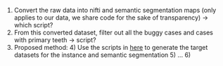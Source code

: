 1) Convert the raw data into nifti and semantic segmentation maps (only applies to our data, we share code for the 
sake of transparency) -> which script?
2) From this converted dataset, filter out all the buggy cases and cases with primary teeth -> script?
3) Proposed method:
   4) Use the scripts in [here](proposed_method/prepare_dataset) to generate the target datasets for the instance and semantic segmentation
   5) ...
   6) 